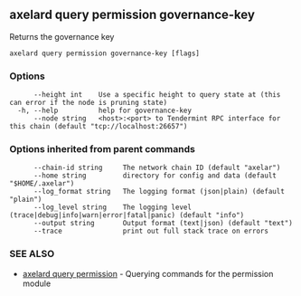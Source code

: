## axelard query permission governance-key

Returns the governance key

```
axelard query permission governance-key [flags]
```

### Options

```
      --height int    Use a specific height to query state at (this can error if the node is pruning state)
  -h, --help          help for governance-key
      --node string   <host>:<port> to Tendermint RPC interface for this chain (default "tcp://localhost:26657")
```

### Options inherited from parent commands

```
      --chain-id string     The network chain ID (default "axelar")
      --home string         directory for config and data (default "$HOME/.axelar")
      --log_format string   The logging format (json|plain) (default "plain")
      --log_level string    The logging level (trace|debug|info|warn|error|fatal|panic) (default "info")
      --output string       Output format (text|json) (default "text")
      --trace               print out full stack trace on errors
```

### SEE ALSO

- [axelard query permission](axelard_query_permission.md)	 - Querying commands for the permission module
